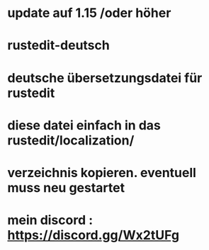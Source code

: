 # update auf 1.15 /oder höher
# rustedit-deutsch
# deutsche übersetzungsdatei für rustedit
# diese datei einfach in das rustedit/localization/ 
# verzeichnis kopieren. eventuell muss neu gestartet
# 
# mein discord :  https://discord.gg/Wx2tUFg



